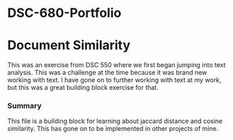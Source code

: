 # DSC-680-Portfolio
# Document Similarity

This was an exercise from DSC 550 where we first began jumping into text analysis. 
This was a challenge at the time because it was brand new working with text. I have gone on to 
further working with text at my work, but this was a great building block exercise for that.

### Summary
This file is a building block for learning about jaccard distance and cosine similarity. This has gone on to be implemented in other projects of mine.

